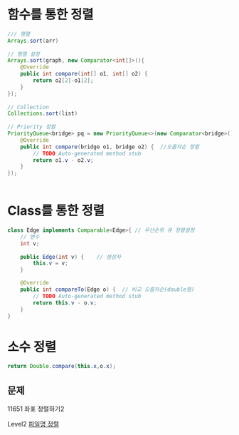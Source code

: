# 함수를 통한 정렬

```java
/// 행렬
Arrays.sort(arr)
    
// 행렬 설정
Arrays.sort(graph, new Comparator<int[]>(){
    @Override
    public int compare(int[] o1, int[] o2) {
        return o2[2]-o1[2];
    }
});
    
// Collection
Collections.sort(list)
    
// Priority 정렬
PriorityQueue<bridge> pq = new PriorityQueue<>(new Comparator<bridge>() {	
    @Override
    public int compare(bridge o1, bridge o2) {	//오름차순 정렬
        // TODO Auto-generated method stub
        return o1.v - o2.v;
    }
});
    
```



# Class를 통한 정렬

```java
class Edge implements Comparable<Edge>{	// 우선순위 큐 정렬설정
	// 변수
	int v;
	
	public Edge(int v) {	// 생성자
		this.v = v;
	}

	@Override
	public int compareTo(Edge o) {	// 비교 오름차순(double형)
		// TODO Auto-generated method stub
		return this.v - o.v;
	}	
}
```



# 소수 정렬

```java
return Double.compare(this.x,o.x);
```



## 문제 

11651 좌표 정렬하기2

Level2 [파일명 정렬](https://programmers.co.kr/learn/courses/30/lessons/17686)

